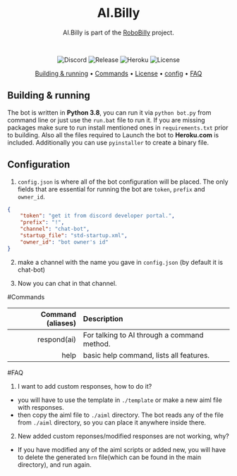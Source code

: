 <h1 align="center" style="position: relative;">
    <strong>AI.Billy</strong>
</h1>

<p align="center">
    AI.Billy is part of the <a href="https://github.com/billydevyt/RoboBilly/">RoboBilly</a> project.
</p>

<br/>

<p align="center">
    <img alt="Discord" src="https://img.shields.io/discord/750945243305869343?label=Basement&style=flat-square">
    <img alt="Release" src=https://img.shields.io/github/v/release/billydevyt/AI-Billy?style=flat-square>
    <img alt="Heroku" src="https://img.shields.io/badge/heroku-passing-green?style=flat-square">
    <img alt="License" src="https://img.shields.io/github/license/billydevyt/AI-Billy?style=flat-square">
</p>

<p align="center">
    <a href="#building--running">Building & running</a> •
    <a href="#commands">Commands</a> •
    <a href="https://github.com/billydevyt/AI-Billy/blob/main/LICENSE">License</a> •
    <a href="#configuration">config</a> •
    <a href="#faq">FAQ</a>
</p>

## Building & running

The bot is written in **Python 3.8**, you can run it via `python bot.py` from command line or just use the `run.bat` file to run it. If you are missing packages make sure to run install mentioned ones in `requirements.txt` prior to building. Also all the files required to Launch the bot to **Heroku.com** is included.
Additionally you can use `pyinstaller` to create a binary file.

## Configuration

1. `config.json` is where all of the bot configuration will be placed. The only fields that are essential for running the bot are `token`, `prefix` and `owner_id`.

```json
{
	"token": "get it from discord developer portal.",
	"prefix": "!",
	"channel": "chat-bot",
	"startup_file": "std-startup.xml",
    "owner_id": "bot owner's id"
}
```

2. make a channel with the name you gave in `config.json` (by default it is chat-bot)

3. Now you can chat in that channel.

#Commands

|Command (aliases)|Description|
|--:|:--|
|respond(ai)|For talking to AI through a command method.|
|help|basic help command, lists all features.|

#FAQ

1. I want to add custom responses, how to do it?

- you will have to use the template in `./template` or make a new aiml file with responses.
- then copy the aiml file to `./aiml` directory. The bot reads any of the file from `./aiml` directory, so you can place it anywhere inside there.

2. New added custom reponses/modified responses are not working, why?
- If you have modified any of the aiml scripts or added new, you will have to delete the generated `brn` file(which can be found in the main directory), and run again.
